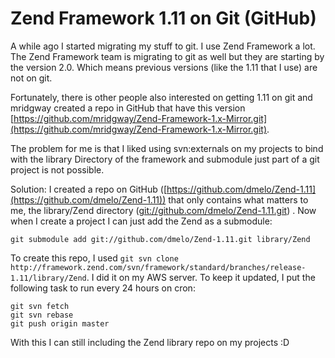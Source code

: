 

# Zend Framework 1.11 on Git (GitHub)

A while ago I started migrating my stuff to git. I use Zend Framework a lot. The Zend Framework team is migrating to git as well but they are starting by the version 2.0. Which means previous versions (like the 1.11 that I use) are not on git.

Fortunately, there is other people also interested on getting 1.11 on git and mridgway created a repo in GitHub  that have this version [https://github.com/mridgway/Zend-Framework-1.x-Mirror.git](https://github.com/mridgway/Zend-Framework-1.x-Mirror.git).

The problem for me is that I liked using svn:externals on my projects to bind with the library Directory of the framework and submodule just part of a git project is not possible.

Solution: I created a repo on GitHub ([https://github.com/dmelo/Zend-1.11](https://github.com/dmelo/Zend-1.11)) that only contains what matters to me, the library/Zend directory ([git://github.com/dmelo/Zend-1.11.git](git://github.com/dmelo/Zend-1.11.git)) . Now when I create a project I can just add the Zend as a submodule:

    git submodule add git://github.com/dmelo/Zend-1.11.git library/Zend

To create this repo, I used `git svn clone http://framework.zend.com/svn/framework/standard/branches/release-1.11/library/Zend`. I did it on my AWS server. To keep it updated, I put the following task to run every 24 hours on cron:

    git svn fetch
    git svn rebase
    git push origin master

With this I can still including the Zend library repo on my projects :D
